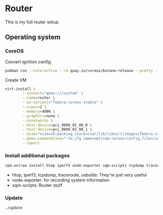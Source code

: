 # Router

This is my full router setup.

## Operating system

### CoreOS

Convert ignition config

```bash
podman run --interactive --rm quay.io/coreos/butane:release --pretty --strict < coreos/router.bu > coreos/router.ign
```

Create VM

```bash
virt-install \
        --connect="qemu:///system" \
        --name=router \
        --os-variant="fedora-coreos-stable" \
        --vcpus=2 \
        --memory=4096 \
        --graphics=none \
        --nonetworks \
        --host-device=pci_0000_01_00_0 \
        --host-device=pci_0000_01_00_1 \
        --disk="size=10,backing_store=/var/lib/libvirt/images/fedora-coreos-40.20241019.3.0-qemu.x86_64.qcow2" \
        --qemu-commandline="-fw_cfg name=opt/com.coreos/config,file=/var/lib/libvirt/images/router.ign" \
        --import
```

### Install additional packages

```bash
rpm-ostree install htop iperf3 node-exporter sqm-scripts tcpdump traceroute usbutils
```

- htop, iperf3, tcpdump, traceroute, usbutils: They're just very useful
- node-exporter: for recording system information
- sqm-scripts: Router stuff

### Update

```bash
./update
```
